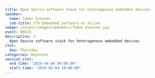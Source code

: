 ```yaml
---
title: Open Source software stack for heterogenous embedded devices
speaker:
  name: Tomas Evensen
  job-title: CTO Embedded Software at Xilinx
image: /assets/images/speakers/Tomas Evensen.jpg
event: BKK19
description: >
  Open Source software stack for heterogenous embedded devices
slot:
  day: Thursday
categories: Keynotes
session_slot:
  end_time: "2019-04-04 09:00:00"
  start_time: "2019-04-04 10:00:00"
---
```

